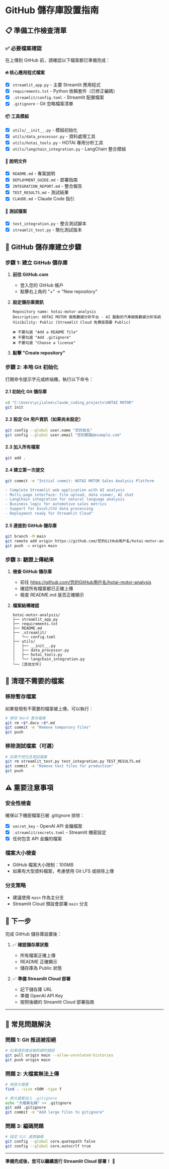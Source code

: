 # GitHub 儲存庫設置指南

## 📋 準備工作檢查清單

### ✅ 必要檔案確認
在上傳到 GitHub 前，請確認以下檔案都已準備完成：

#### 🔥 核心應用程式檔案
- [x] `streamlit_app.py` - 主要 Streamlit 應用程式
- [x] `requirements.txt` - Python 依賴套件（已修正編碼）
- [x] `.streamlit/config.toml` - Streamlit 配置檔案
- [x] `.gitignore` - Git 忽略檔案清單

#### 📦 工具模組
- [x] `utils/__init__.py` - 模組初始化
- [x] `utils/data_processor.py` - 資料處理工具
- [x] `utils/hotai_tools.py` - HOTAI 專用分析工具
- [x] `utils/langchain_integration.py` - LangChain 整合模組

#### 📖 說明文件
- [x] `README.md` - 專案說明
- [x] `DEPLOYMENT_GUIDE.md` - 部署指南
- [x] `INTEGRATION_REPORT.md` - 整合報告
- [x] `TEST_RESULTS.md` - 測試結果
- [x] `CLAUDE.md` - Claude Code 指引

#### 🧪 測試檔案
- [x] `test_integration.py` - 整合測試腳本
- [x] `streamlit_test.py` - 簡化測試版本

## 🚀 GitHub 儲存庫建立步驟

### 步驟 1: 建立 GitHub 儲存庫

1. **前往 GitHub.com**
   - 登入您的 GitHub 帳戶
   - 點擊右上角的 "+" → "New repository"

2. **設定儲存庫資訊**
   ```
   Repository name: hotai-motor-analysis
   Description: HOTAI MOTOR 銷售數據分析平台 - AI 驅動的汽車銷售數據分析系統
   Visibility: Public (Streamlit Cloud 免費版需要 Public)
   
   ❌ 不要勾選 "Add a README file"
   ❌ 不要勾選 "Add .gitignore"  
   ❌ 不要勾選 "Choose a license"
   ```

3. **點擊 "Create repository"**

### 步驟 2: 本地 Git 初始化

打開命令提示字元或終端機，執行以下命令：

#### 2.1 初始化 Git 儲存庫
```bash
cd "C:\Users\yijialee\claude_coding_projects\HOTAI MOTOR"
git init
```

#### 2.2 設定 Git 用戶資訊（如果尚未設定）
```bash
git config --global user.name "您的姓名"
git config --global user.email "您的郵箱@example.com"
```

#### 2.3 加入所有檔案
```bash
git add .
```

#### 2.4 建立第一次提交
```bash
git commit -m "Initial commit: HOTAI MOTOR Sales Analysis Platform

- Complete Streamlit web application with AI analysis
- Multi-page interface: file upload, data viewer, AI chat
- LangChain integration for natural language analysis  
- Business logic for automotive sales metrics
- Support for Excel/CSV data processing
- Deployment ready for Streamlit Cloud"
```

#### 2.5 連接到 GitHub 儲存庫
```bash
git branch -M main
git remote add origin https://github.com/您的GitHub用戶名/hotai-motor-analysis.git
git push -u origin main
```

### 步驟 3: 驗證上傳結果

1. **檢查 GitHub 儲存庫**
   - 前往 https://github.com/您的GitHub用戶名/hotai-motor-analysis
   - 確認所有檔案都已正確上傳
   - 檢查 README.md 是否正確顯示

2. **檔案結構確認**
   ```
   hotai-motor-analysis/
   ├── streamlit_app.py
   ├── requirements.txt
   ├── README.md
   ├── .streamlit/
   │   └── config.toml
   ├── utils/
   │   ├── __init__.py
   │   ├── data_processor.py
   │   ├── hotai_tools.py
   │   └── langchain_integration.py
   └── [其他文件]
   ```

## 🔧 清理不需要的檔案

### 移除暫存檔案
如果發現有不需要的檔案被上傳，可以執行：

```bash
# 移除 Word 暫存檔案
git rm ~$*.docx ~$*.md
git commit -m "Remove temporary files"
git push
```

### 移除測試檔案（可選）
```bash
# 如果不想包含測試檔案
git rm streamlit_test.py test_integration.py TEST_RESULTS.md
git commit -m "Remove test files for production"
git push
```

## ⚠️ 重要注意事項

### 安全性檢查
確保以下機密檔案已被 .gitignore 排除：
- [x] `secret_key` - OpenAI API 金鑰檔案
- [x] `.streamlit/secrets.toml` - Streamlit 機密設定
- [x] 任何包含 API 金鑰的檔案

### 檔案大小檢查
- GitHub 檔案大小限制：100MB
- 如果有大型資料檔案，考慮使用 Git LFS 或排除上傳

### 分支策略
- 建議使用 `main` 作為主分支
- Streamlit Cloud 預設會部署 `main` 分支

## 🎯 下一步

完成 GitHub 儲存庫設置後：

1. ✅ **確認儲存庫狀態**
   - 所有檔案正確上傳
   - README 正確顯示
   - 儲存庫為 Public 狀態

2. ✅ **準備 Streamlit Cloud 部署**
   - 記下儲存庫 URL
   - 準備 OpenAI API Key
   - 按照後續的 Streamlit Cloud 部署指南

---

## 🚨 常見問題解決

### 問題 1: Git 推送被拒絕
```bash
# 如果遇到推送被拒絕的錯誤
git pull origin main --allow-unrelated-histories
git push origin main
```

### 問題 2: 大檔案無法上傳
```bash
# 檢查大檔案
find . -size +50M -type f

# 將大檔案加入 .gitignore
echo "大檔案名稱" >> .gitignore
git add .gitignore
git commit -m "Add large files to gitignore"
```

### 問題 3: 編碼問題
```bash
# 設定 Git 處理編碼
git config --global core.quotepath false
git config --global core.autocrlf true
```

---

**準備完成後，您可以繼續進行 Streamlit Cloud 部署！** 🚀